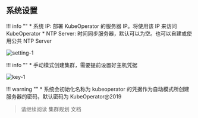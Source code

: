 ## 系统设置

!!! info ""
    * 系统 IP: 部署 KubeOperator 的服务器 IP。将使用该 IP 来访问 KubeOperator
    * NTP Server: 时间同步服务器，默认可以为空。也可以自建或使用公共 NTP Server

![setting-1](./img/user_manual/system_management/system-1.png)

!!! info ""
    * 手动模式创建集群，需要提前设置好主机凭据

![key-1](./img/user_manual/system_management/key-1.png)

!!! warning ""
    * 系统会初始化名称为 kubeoperator 的凭据作为自动模式所创建服务器的密码，默认密码为 KubeOperator@2019

> 请继续阅读 集群规划 文档
